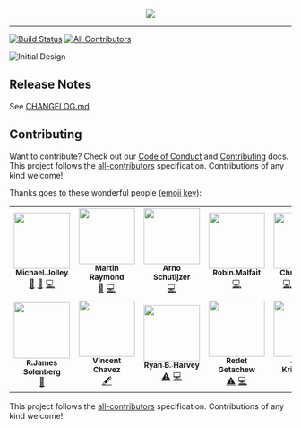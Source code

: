 <p align="center">
    <img src="https://user-images.githubusercontent.com/1228996/69392721-9015ca00-0c9c-11ea-8bbf-f148c85fd573.png"/>
</p>

---

[![Build Status](https://dev.azure.com/michaeljolley/vulcan/_apis/build/status/vulcan-CD?branchName=master)](https://dev.azure.com/michaeljolley/vulcan/_build/latest?definitionId=10&branchName=master) <!-- ALL-CONTRIBUTORS-BADGE:START - Do not remove or modify this section -->
[![All Contributors](https://img.shields.io/badge/all_contributors-12-orange.svg?style=flat-square)](#contributors-)
<!-- ALL-CONTRIBUTORS-BADGE:END -->

![Initial Design](https://user-images.githubusercontent.com/1228996/69489802-d48f9a00-0e43-11ea-841b-d6188360db5c.png)

## Release Notes

See [CHANGELOG.md](CHANGELOG.md)

## Contributing

Want to contribute? Check out our [Code of Conduct](CODE_OF_CONDUCT.md) and [Contributing](CONTRIBUTING.md) docs. This project follows the [all-contributors](https://github.com/all-contributors/all-contributors) specification. Contributions of any kind welcome!

Thanks goes to these wonderful people ([emoji key](https://allcontributors.org/docs/en/emoji-key)):

<!-- ALL-CONTRIBUTORS-LIST:START - Do not remove or modify this section -->
<!-- prettier-ignore-start -->
<!-- markdownlint-disable -->
<table>
  <tr>
    <td align="center"><a href="https://michaeljolley.com/"><img src="https://avatars2.githubusercontent.com/u/1228996?v=4" width="100px;" alt=""/><br /><sub><b>Michael Jolley</b></sub></a><br /><a href="https://github.com/MichaelJolley/vulcan/commits?author=MichaelJolley" title="Documentation">📖</a> <a href="#ideas-MichaelJolley" title="Ideas, Planning, & Feedback">🤔</a> <a href="https://github.com/MichaelJolley/vulcan/commits?author=MichaelJolley" title="Code">💻</a></td>
    <td align="center"><a href="http://www.codephobia.com"><img src="https://avatars1.githubusercontent.com/u/6385224?v=4" width="100px;" alt=""/><br /><sub><b>Martin Raymond</b></sub></a><br /><a href="#ideas-codephobia" title="Ideas, Planning, & Feedback">🤔</a> <a href="https://github.com/MichaelJolley/vulcan/commits?author=codephobia" title="Code">💻</a></td>
    <td align="center"><a href="https://arnoschutijzer.io"><img src="https://avatars1.githubusercontent.com/u/4173364?v=4" width="100px;" alt=""/><br /><sub><b>Arno Schutijzer</b></sub></a><br /><a href="https://github.com/MichaelJolley/vulcan/commits?author=arnoschutijzer" title="Code">💻</a></td>
    <td align="center"><a href="https://robinmalfait.com"><img src="https://avatars2.githubusercontent.com/u/1834413?v=4" width="100px;" alt=""/><br /><sub><b>Robin Malfait</b></sub></a><br /><a href="https://github.com/MichaelJolley/vulcan/commits?author=RobinMalfait" title="Code">💻</a></td>
    <td align="center"><a href="https://c-j.tech"><img src="https://avatars0.githubusercontent.com/u/3969086?v=4" width="100px;" alt=""/><br /><sub><b>Chris Jones</b></sub></a><br /><a href="https://github.com/MichaelJolley/vulcan/commits?author=cmjchrisjones" title="Code">💻</a> <a href="#ideas-cmjchrisjones" title="Ideas, Planning, & Feedback">🤔</a> <a href="#content-cmjchrisjones" title="Content">🖋</a> <a href="https://github.com/MichaelJolley/vulcan/issues?q=author%3Acmjchrisjones" title="Bug reports">🐛</a></td>
    <td align="center"><a href="https://github.com/mholloway24"><img src="https://avatars2.githubusercontent.com/u/40776983?v=4" width="100px;" alt=""/><br /><sub><b>Mike Holloway</b></sub></a><br /><a href="https://github.com/MichaelJolley/vulcan/commits?author=mholloway24" title="Code">💻</a> <a href="#ideas-mholloway24" title="Ideas, Planning, & Feedback">🤔</a></td>
    <td align="center"><a href="https://github.com/giacomolorenzo"><img src="https://avatars2.githubusercontent.com/u/2290916?v=4" width="100px;" alt=""/><br /><sub><b>Giacomo Lorenzo</b></sub></a><br /><a href="https://github.com/MichaelJolley/vulcan/issues?q=author%3Agiacomolorenzo" title="Bug reports">🐛</a></td>
  </tr>
  <tr>
    <td align="center"><a href="https://github.com/solenberg"><img src="https://avatars3.githubusercontent.com/u/1253016?v=4" width="100px;" alt=""/><br /><sub><b>R.James Solenberg</b></sub></a><br /><a href="#ideas-solenberg" title="Ideas, Planning, & Feedback">🤔</a></td>
    <td align="center"><a href="http://www.vin-e.com"><img src="https://avatars2.githubusercontent.com/u/1275937?v=4" width="100px;" alt=""/><br /><sub><b>Vincent Chavez</b></sub></a><br /><a href="#content-vin-e" title="Content">🖋</a></td>
    <td align="center"><a href="http://datascientist.guru"><img src="https://avatars0.githubusercontent.com/u/479496?v=4" width="100px;" alt=""/><br /><sub><b>Ryan B. Harvey</b></sub></a><br /><a href="https://github.com/MichaelJolley/vulcan/commits?author=nihonjinrxs" title="Tests">⚠️</a> <a href="https://github.com/MichaelJolley/vulcan/commits?author=nihonjinrxs" title="Code">💻</a></td>
    <td align="center"><a href="https://linkedin.com/in/redet"><img src="https://avatars0.githubusercontent.com/u/20116752?v=4" width="100px;" alt=""/><br /><sub><b>Redet Getachew</b></sub></a><br /><a href="https://github.com/MichaelJolley/vulcan/commits?author=redet-G" title="Tests">⚠️</a> <a href="https://github.com/MichaelJolley/vulcan/commits?author=redet-G" title="Code">💻</a></td>
    <td align="center"><a href="http://www.antonedvard.com"><img src="https://avatars2.githubusercontent.com/u/5489879?v=4" width="100px;" alt=""/><br /><sub><b>Anton Kristensen</b></sub></a><br /><a href="#ideas-antonedvard" title="Ideas, Planning, & Feedback">🤔</a> <a href="https://github.com/MichaelJolley/vulcan/commits?author=antonedvard" title="Code">💻</a></td>
  </tr>
</table>

<!-- markdownlint-enable -->
<!-- prettier-ignore-end -->
<!-- ALL-CONTRIBUTORS-LIST:END -->

This project follows the [all-contributors](https://github.com/all-contributors/all-contributors) specification. Contributions of any kind welcome!
